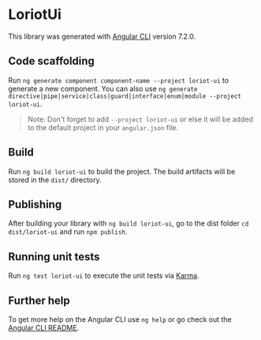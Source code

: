 # LoriotUi

This library was generated with [Angular CLI](https://github.com/angular/angular-cli) version 7.2.0.

## Code scaffolding

Run `ng generate component component-name --project loriot-ui` to generate a new component. You can also use `ng generate directive|pipe|service|class|guard|interface|enum|module --project loriot-ui`.
> Note: Don't forget to add `--project loriot-ui` or else it will be added to the default project in your `angular.json` file. 

## Build

Run `ng build loriot-ui` to build the project. The build artifacts will be stored in the `dist/` directory.

## Publishing

After building your library with `ng build loriot-ui`, go to the dist folder `cd dist/loriot-ui` and run `npm publish`.

## Running unit tests

Run `ng test loriot-ui` to execute the unit tests via [Karma](https://karma-runner.github.io).

## Further help

To get more help on the Angular CLI use `ng help` or go check out the [Angular CLI README](https://github.com/angular/angular-cli/blob/master/README.md).
